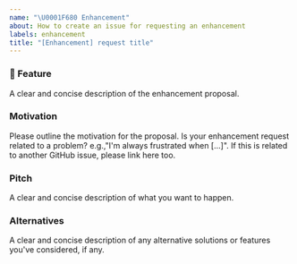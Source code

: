 ```yaml
---
name: "\U0001F680 Enhancement"
about: How to create an issue for requesting an enhancement
labels: enhancement
title: "[Enhancement] request title"
---
```


### 🚀 Feature

A clear and concise description of the enhancement proposal.

### Motivation

Please outline the motivation for the proposal.
Is your enhancement request related to a problem? e.g.,"I'm always frustrated when [...]".
If this is related to another GitHub issue, please link here too.

### Pitch

A clear and concise description of what you want to happen.

### Alternatives

A clear and concise description of any alternative solutions or features you've considered, if any.

